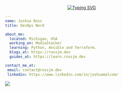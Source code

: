 <div align="center">
  <a href="https://git.io/typing-svg">
    <img src="https://readme-typing-svg.demolab.com?font=Fira+Code&pause=1000&color=61F718&center=true&vCenter=true&width=435&lines=Hi+I'm+Joshua%2C+I'm+a;DevOps+Nerd;Homelab+Enthuasist+;Apple+Weeb" alt="Typing SVG" />
  </a>
</div>

```yaml
---
name: Joshua Ross
title: DevOps Nerd

about_me:
  located: Michigan, USA
  working_on: MediaStacker
  learning: Python, Ansible and Terraform.
  blogs_at: https://rossjm.dev
  guides_at: https://learn.rossjm.dev

contact_me_at:
 email: contact@rossjm.dev
 linkedin: https://www.linkedin.com/in/joshuamalcom/

```

![](https://github-readme-stats.vercel.app/api?username=coloredbytes&count_private=true&show_icons=true&theme=tokyonight&custom_title=coloredbytes%27s%20Github%20Stats&hide_border=true&hide_rank=true&card_width=330)




